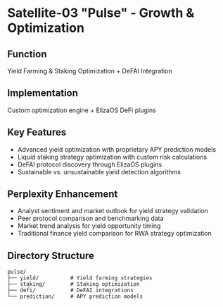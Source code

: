 # Satellite-03 "Pulse" - Growth & Optimization

## Function
Yield Farming & Staking Optimization + DeFAI Integration

## Implementation
Custom optimization engine + ElizaOS DeFi plugins

## Key Features
- Advanced yield optimization with proprietary APY prediction models
- Liquid staking strategy optimization with custom risk calculations
- DeFAI protocol discovery through ElizaOS plugins
- Sustainable vs. unsustainable yield detection algorithms

## Perplexity Enhancement
- Analyst sentiment and market outlook for yield strategy validation
- Peer protocol comparison and benchmarking data
- Market trend analysis for yield opportunity timing
- Traditional finance yield comparison for RWA strategy optimization

## Directory Structure
```
pulse/
├── yield/          # Yield farming strategies
├── staking/        # Staking optimization
├── defi/           # DeFAI integrations
└── prediction/     # APY prediction models
```